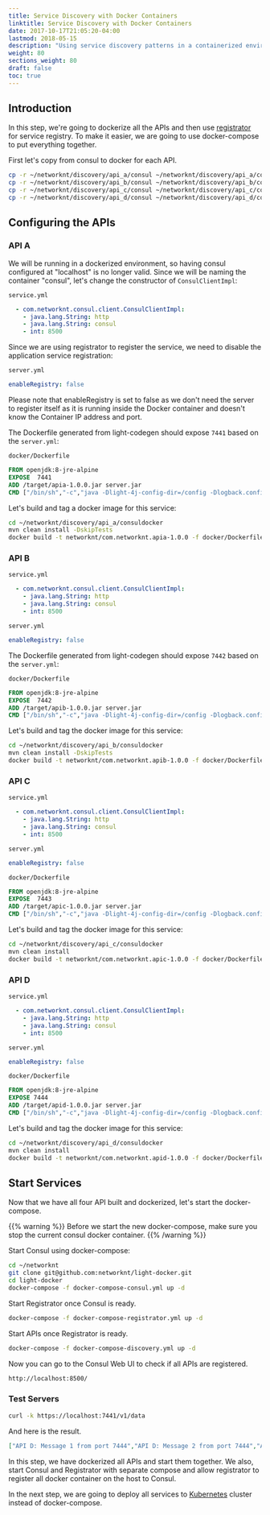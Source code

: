 ```yaml
---
title: Service Discovery with Docker Containers
linktitle: Service Discovery with Docker Containers
date: 2017-10-17T21:05:20-04:00
lastmod: 2018-05-15
description: "Using service discovery patterns in a containerized environment."
weight: 80
sections_weight: 80
draft: false
toc: true
---
```


## Introduction

In this step, we're going to dockerize all the APIs and then use [registrator][] for service 
registry. To make it easier, we are going to use docker-compose to put everything together.

First let's copy from consul to docker for each API.
 
```bash
cp -r ~/networknt/discovery/api_a/consul ~/networknt/discovery/api_a/consuldocker
cp -r ~/networknt/discovery/api_b/consul ~/networknt/discovery/api_b/consuldocker
cp -r ~/networknt/discovery/api_c/consul ~/networknt/discovery/api_c/consuldocker
cp -r ~/networknt/discovery/api_d/consul ~/networknt/discovery/api_d/consuldocker
```

## Configuring the APIs 

### API A

We will be running in a dockerized environment, so having consul configured at "localhost" is no longer valid.
Since we will be naming the container "consul", let's change the constructor of `ConsulClientImpl`:

`service.yml`

```yaml
  - com.networknt.consul.client.ConsulClientImpl:
    - java.lang.String: http
    - java.lang.String: consul
    - int: 8500
```

Since we are using registrator to register the service, we need to disable the application service registration:

`server.yml`

```yaml
enableRegistry: false
```

Please note that enableRegistry is set to false as we don't need the server to register itself
as it is running inside the Docker container and doesn't know the Container IP address and port.

The Dockerfile generated from light-codegen should expose `7441` based on the `server.yml`:

`docker/Dockerfile`

```dockerfile
FROM openjdk:8-jre-alpine
EXPOSE  7441
ADD /target/apia-1.0.0.jar server.jar
CMD ["/bin/sh","-c","java -Dlight-4j-config-dir=/config -Dlogback.configurationFile=/config/logback.xml -jar /server.jar"]
```


Let's build and tag a docker image for this service: 

```bash
cd ~/networknt/discovery/api_a/consuldocker
mvn clean install -DskipTests
docker build -t networknt/com.networknt.apia-1.0.0 -f docker/Dockerfile .
```

### API B

`service.yml`

```yaml
  - com.networknt.consul.client.ConsulClientImpl:
    - java.lang.String: http
    - java.lang.String: consul
    - int: 8500
```

`server.yml`

```yaml
enableRegistry: false
```

The Dockerfile generated from light-codegen should expose `7442` based on the `server.yml`:

`docker/Dockerfile`

```dockerfile
FROM openjdk:8-jre-alpine
EXPOSE  7442
ADD /target/apib-1.0.0.jar server.jar
CMD ["/bin/sh","-c","java -Dlight-4j-config-dir=/config -Dlogback.configurationFile=/config/logback.xml -jar /server.jar"]
```

Let's build and tag the docker image for this service:

```bash
cd ~/networknt/discovery/api_b/consuldocker
mvn clean install -DskipTests
docker build -t networknt/com.networknt.apib-1.0.0 -f docker/Dockerfile .
```

### API C

`service.yml`

```yaml
  - com.networknt.consul.client.ConsulClientImpl:
    - java.lang.String: http
    - java.lang.String: consul
    - int: 8500
```

`server.yml`

```yaml
enableRegistry: false
```

`docker/Dockerfile`

```dockerfile
FROM openjdk:8-jre-alpine
EXPOSE  7443
ADD /target/apic-1.0.0.jar server.jar
CMD ["/bin/sh","-c","java -Dlight-4j-config-dir=/config -Dlogback.configurationFile=/config/logback.xml -jar /server.jar"]
```

Let's build and tag the docker image for this service:

```bash
cd ~/networknt/discovery/api_c/consuldocker
mvn clean install
docker build -t networknt/com.networknt.apic-1.0.0 -f docker/Dockerfile .
```

### API D

`service.yml`

```yaml
  - com.networknt.consul.client.ConsulClientImpl:
    - java.lang.String: http
    - java.lang.String: consul
    - int: 8500
```

`server.yml`

```yaml
enableRegistry: false
```

`docker/Dockerfile`

```dockerfile
FROM openjdk:8-jre-alpine
EXPOSE 7444
ADD /target/apid-1.0.0.jar server.jar
CMD ["/bin/sh","-c","java -Dlight-4j-config-dir=/config -Dlogback.configurationFile=/config/logback.xml -jar /server.jar"]
```

Let's build and tag the docker image for this service:

```bash
cd ~/networknt/discovery/api_d/consuldocker
mvn clean install
docker build -t networknt/com.networknt.apid-1.0.0 -f docker/Dockerfile .
```

## Start Services

Now that we have all four API built and dockerized, let's start the docker-compose.

{{% warning %}}
Before we start the new docker-compose, make sure you stop the current consul docker container.
{{% /warning %}}

Start Consul using docker-compose:

```bash
cd ~/networknt
git clone git@github.com:networknt/light-docker.git
cd light-docker
docker-compose -f docker-compose-consul.yml up -d
```

Start Registrator once Consul is ready.

```bash
docker-compose -f docker-compose-registrator.yml up -d
```

Start APIs once Registrator is ready.

```bash
docker-compose -f docker-compose-discovery.yml up -d
```


Now you can go to the Consul Web UI to check if all APIs are registered. 

```bash
http://localhost:8500/
```

### Test Servers

```bash
curl -k https://localhost:7441/v1/data
```

And here is the result.

```json
["API D: Message 1 from port 7444","API D: Message 2 from port 7444","API C: Message 1","API C: Message 2"]
```

In this step, we have dockerized all APIs and start them together. We also, start Consul and Registrator
with separate compose and allow registrator to register all docker container on the host to Consul.

In the next step, we are going to deploy all services to [Kubernetes][] cluster instead of docker-compose. 

[registrator]: https://github.com/gliderlabs/registrator
[Kubernetes]: /tutorial/common/discovery/kubernetes/


